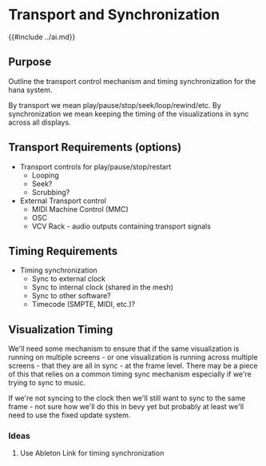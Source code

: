 # Transport and Synchronization
{{#include ../ai.md}}

## Purpose
Outline the transport control mechanism and timing synchronization for the hana system.

By transport we mean play/pause/stop/seek/loop/rewind/etc. By synchronization we mean keeping the timing of the visualizations in sync across all displays.

## Transport Requirements (options)
- Transport controls for play/pause/stop/restart
  - Looping
  - Seek?
  - Scrubbing?
- External Transport control
  - MIDI Machine Control (MMC)
  - OSC
  - VCV Rack - audio outputs containing transport signals

## Timing Requirements
- Timing synchronization
  - Sync to external clock
  - Sync to internal clock (shared in the mesh)
  - Sync to other software?
  - Timecode (SMPTE, MIDI, etc.)?

## Visualization Timing
We'll need some mechanism to ensure that if the same visualization is running on multiple screens - or one visualization is running across multiple screens - that they are all in sync - at the frame level. There may be a piece of this that relies on a common timing sync mechanism especially if we're trying to sync to music.

If we're not syncing to the clock then we'll still want to sync to the same frame - not sure how we'll do this in bevy yet but probably at least we'll need to use the fixed update system.

### Ideas
1. Use Ableton Link for timing synchronization
